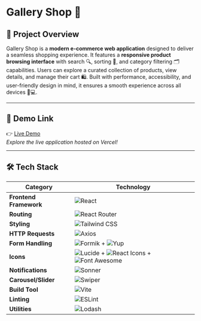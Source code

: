 # Gallery Shop 🛒


## 🌟 Project Overview

Gallery Shop is a **modern e-commerce web application** designed to deliver a seamless shopping experience. It features a **responsive product browsing interface** with search 🔍, sorting 📑, and category filtering 🗂️ capabilities. Users can explore a curated collection of products, view details, and manage their cart 🛍️. Built with performance, accessibility, and user-friendly design in mind, it ensures a smooth experience across all devices 📱💻.

---

## 🚀 Demo Link

👉 [Live Demo](https://gallery-shop-seven.vercel.app/)  
*Explore the live application hosted on Vercel!*

---

## 🛠️ Tech Stack

| **Category**          | **Technology**                                                                 |
|-----------------------|-------------------------------------------------------------------------------|
| **Frontend Framework** | ![React](https://img.shields.io/badge/React-v19.1.0-61DAFB?logo=react)       |
| **Routing**           | ![React Router](https://img.shields.io/badge/React_Router-v7.7.1-CA4245?logo=react) |
| **Styling**           | ![Tailwind CSS](https://img.shields.io/badge/Tailwind_CSS-v4.1.11-38B2AC?logo=tailwindcss) |
| **HTTP Requests**     | ![Axios](https://img.shields.io/badge/Axios-v1.11.0-5A29E4?logo=axios)      |
| **Form Handling**     | ![Formik](https://img.shields.io/badge/Formik-v2.4.6-0077B6) + ![Yup](https://img.shields.io/badge/Yup-v1.6.1-0077B6) |
| **Icons**             | ![Lucide](https://img.shields.io/badge/Lucide_React-v0.525.0-FF9900) + ![React Icons](https://img.shields.io/badge/React_Icons-v5.5.0-FF9900) + ![Font Awesome](https://img.shields.io/badge/Font_Awesome-v7.0.0-528DD7?logo=fontawesome) |
| **Notifications**     | ![Sonner](https://img.shields.io/badge/Sonner-v2.0.6-4A4A4A)               |
| **Carousel/Slider**   | ![Swiper](https://img.shields.io/badge/Swiper-v11.2.10-6332F6?logo=swiper)  |
| **Build Tool**        | ![Vite](https://img.shields.io/badge/Vite-v7.0.4-646CFF?logo=vite)          |
| **Linting**           | ![ESLint](https://img.shields.io/badge/ESLint-v9.30.1-4B32C3?logo=eslint)   |
| **Utilities**         | ![Lodash](https://img.shields.io/badge/Lodash-v4.17.21-3492EB?logo=lodash)  |
